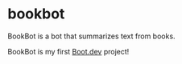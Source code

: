 # bookbot
BookBot is a bot that summarizes text from books.

BookBot is my first [Boot.dev](https://www.boot.dev) project!
